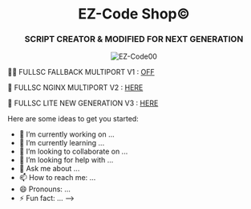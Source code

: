 
<p align="center">

<h1 align="center">EZ-Code Shop©️ </h1> 
<h3 align="center">SCRIPT CREATOR & MODIFIED FOR NEXT GENERATION</h3>
<p align="center"> <img src="https://komarev.com/ghpvc/?username=EZ-Code00&label=Profile%20views&color=0e75b6&style=flat" alt="EZ-Code00" /> </p>

⛓️‍💥 FULLSC FALLBACK MULTIPORT V1 : [OFF]()

🔗 FULLSC NGINX MULTIPORT V2 : [HERE](https://github.com/EZ-Code00/scv2)

🔗 FULLSC LITE NEW GENERATION V3 : [HERE](https://github.com/EZ-Code00/scv3)


Here are some ideas to get you started:

- 🔭 I’m currently working on ...
- 🌱 I’m currently learning ...
- 👯 I’m looking to collaborate on ...
- 🤔 I’m looking for help with ...
- 💬 Ask me about ...
- 📫 How to reach me: ...
- 😄 Pronouns: ...
- ⚡ Fun fact: ...
-->
